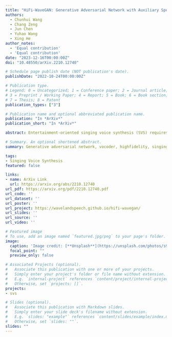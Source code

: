 ```yaml
---
title: "HiFi-WaveGAN: Generative Adversarial Network with Auxiliary Spectrogram-Phase Loss for High-Fidelity Singing Voice Generation"
authors:
  - Chunhui Wang
  - Chang Zeng
  - Jun Chen
  - Yuhao Wang
  - Xing He
author_notes:
  - 'Equal contribution'
  - 'Equal contribution'
date: "2023-12-16T00:00:00Z"
doi: "10.48550/arXiv.2210.12740"

# Schedule page publish date (NOT publication's date).
publishDate: "2022-10-24T00:00:00Z"

# Publication type.
# Legend: 0 = Uncategorized; 1 = Conference paper; 2 = Journal article;
# 3 = Preprint / Working Paper; 4 = Report; 5 = Book; 6 = Book section;
# 7 = Thesis; 8 = Patent
publication_types: ["3"]

# Publication name and optional abbreviated publication name.
publication: "In *ArXiv*"
publication_short: "In *ArXiv*"

abstract: Entertainment-oriented singing voice synthesis (SVS) requires a vocoder to generate high-fidelity (e.g. 48kHz) audio. However, most text-to-speech (TTS) vocoders cannot work well in this scenario even if the neural vocoder for TTS has achieved significant progress. In this paper, we propose HiFi-WaveGAN which is designed for synthesizing the 48kHz high-quality singing voices from the full-band mel-spectrogram in real-time. Specifically, it consists of a generator improved from WaveNet, a multi-period discriminator same to HiFiGAN, and a multi-resolution spectrogram discriminator borrowed from UnivNet. To better reconstruct the high-frequency part from the full-band mel-spectrogram, we design a novel auxiliary spectrogram-phase loss to train the neural network, which can also accelerate the training process. The experimental result shows that our proposed HiFi-WaveGAN significantly outperforms other neural vocoders such as Parallel WaveGAN (PWG) and HiFiGAN in the mean opinion score (MOS) metric for the 48kHz SVS task. And a comparative study of HiFi-WaveGAN with/without phase loss term proves that phase loss indeed improves the training speed. Besides, we also compare the spectrogram generated by our HiFi-WaveGAN and PWG, which shows our HiFi-WaveGAN has a more powerful ability to model the high-frequency parts.

# Summary. An optional shortened abstract.
summary: Generative adversarial network, vocoder, highfidelity, singing voice generation.

tags:
- Singing Voice Synthesis
featured: false

links:
- name: ArXiv Link
  url: https://arxiv.org/abs/2210.12740
url_pdf: https://arxiv.org/pdf/2210.12740.pdf
url_code: ''
url_dataset: ''
url_poster: ''
url_project: https://wavelandspeech.github.io/hifi-wavegan/
url_slides: ''
url_source: ''
url_video: ''

# Featured image
# To use, add an image named `featured.jpg/png` to your page's folder. 
image:
  caption: 'Image credit: [**Unsplash**](https://unsplash.com/photos/s9CC2SKySJM)'
  focal_point: ""
  preview_only: false

# Associated Projects (optional).
#   Associate this publication with one or more of your projects.
#   Simply enter your project's folder or file name without extension.
#   E.g. `internal-project` references `content/project/internal-project/index.md`.
#   Otherwise, set `projects: []`.
projects:
- svs

# Slides (optional).
#   Associate this publication with Markdown slides.
#   Simply enter your slide deck's filename without extension.
#   E.g. `slides: "example"` references `content/slides/example/index.md`.
#   Otherwise, set `slides: ""`.
slides: ""
---
```


<!-- {{% callout note %}}
Click the _Cite_ button above to demo the feature to enable visitors to import publication metadata into their reference management software.
{{% /callout %}} -->

<!-- Supplementary notes can be added here, including [code, math, and images](https://wowchemy.com/docs/writing-markdown-latex/). -->
